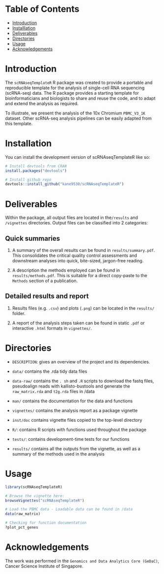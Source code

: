 # Table of Contents 
- [Introduction](#introduction)
- [Installlation](#installation)
- [Deliverables](#deliverables)
- [Directories](#directories)
- [Usage](#usage)
- [Acknowledgements](#acknowledgements)

# Introduction

The `scRNAseqTemplateR` R package was created to provide a portable and reproducible template for the analysis of single-cell RNA sequencing (scRNA-seq) data. The R package provides a starting template for bioinformaticians and biologists to share and reuse the code, and to adapt and extend the analysis as required.

To illustrate, we present the analysis of the 10x Chromium `PBMC_V3_1K` dataset. Other scRNA-seq analysis pipelines can be easily adapted from this template. 

# Installation

You can install the development version of scRNAseqTemplateR like so:

``` r
# Install devtools from CRAN
install.packages("devtools")

# Install github repo
devtools::install_github("kane9530/scRNAseqTemplateR")

```

# Deliverables

Within the package, all output files are located in the`/results` and `/vignettes` directories. Output files can be classified into 2 categories:

## Quick summaries

1. A summary of the overall results can be found in `results/summary.pdf`. This consolidates the critical quality control assessments and downstream analyses into  quick, bite-sized, jargon-free reading.

2. A description the methods employed can be found in `results/methods.pdf`. This is suitable for a direct copy-paste to the `Methods` section of a publication.

## Detailed results and report 

1. Results files (e.g. `.csv`) and plots (`.png`) can be located in the `results/` folder.

2. A report of the analysis steps taken can be found in static `.pdf` or interactive `.html` formats in `vignettes/`.

# Directories

- `DESCRIPTION`: gives an overview of the project and its dependencies.

- `data/` contains the .rda tidy data files

- `data-raw/` contains the `. sh` and `.R` scripts to download the fastq files, pseudoalign reads with kallisto-bustools and generate the `raw_matrix.rda` and `t2g.rda` files in /data

- `man/` contains the documentation for the data and functions

- `vignettes/` contains the analysis report  as a package vignette

- `inst/doc` contains vignette files copied to the top-level directory

- `R/`: contains R scripts with functions used throughout the package

- `tests/`: contains development-time tests for our functions

- `results/` contains all the outputs from the vignette, as well as a summary of the methods used in the analysis

# Usage

``` r
library(scRNAseqTemplateR)

# Browse the vignette here:
browseVignettes("scRNAseqTemplateR")

# Load the PBMC data - Loadable data can be found in /data
data(raw_matrix)

# Checking for function documentation 
?plot_pct_genes

```

# Acknowledgements

The work was performed in the `Genomics and Data Analytics Core (GeDaC)`, Cancer Science Institute of Singapore. 
